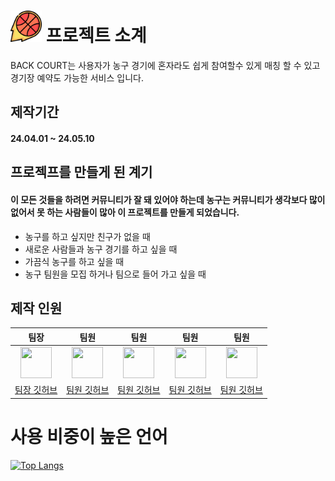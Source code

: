 # <img src="/src/main/webapp/resources/img/icon/logo.png"  width="50px" height="50px"></img> 프로젝트 소계
 BACK COURT는 사용자가 농구 경기에 혼자라도 쉽게 참여할수 있게 매칭 할 수 있고 경기장 예약도 가능한 서비스 입니다.

## 제작기간
#### 24.04.01 ~ 24.05.10


## 프로젝프를 만들게 된 계기
#### 이 모든 것들을 하려면 커뮤니티가 잘 돼 있어야 하는데 농구는 커뮤니티가 생각보다 많이 없어서 못 하는 사람들이 많아 이 프로젝트를 만들게 되었습니다.
- 농구를 하고 싶지만 친구가 없을 때
- 새로운 사람들과 농구 경기를 하고 싶을 때
- 가끔식 농구를 하고 싶을 때
- 농구 팀원을 모집 하거나 팀으로 들어 가고 싶을 때


## 제작 인원
|팀장|팀원|팀원|팀원|팀원|
|:-:|:-:|:-:|:-:|:-:|
|<img src="https://avatars.githubusercontent.com/u/77182293?v=4" width="50px" height="50px"/>|<img src="https://avatars.githubusercontent.com/u/157499897?v=4" width="50px" height="50px"/>|<img src="https://avatars.githubusercontent.com/u/167273720?v=4" width="50px" height="50px"/>|<img src="https://avatars.githubusercontent.com/u/167273795?v=4" width="50px" height="50px"/>|<img src="https://avatars.githubusercontent.com/u/63435073?v=4" width="50px" height="50px"/>|
|[팀장 깃허브](https://github.com/eogns22222)|[팀원 깃허브](https://github.com/apg021067)|[팀원 깃허브](https://github.com/min0eda)|[팀원 깃허브](https://github.com/tmdals9781)|[팀원 깃허브](https://github.com/woo677)|



# 사용 비중이 높은 언어
[![Top Langs](https://github-readme-stats.vercel.app/api/top-langs/?username=woo677&layout=donut&theme=radical)](https://github.com/anuraghazra/github-readme-stats)
